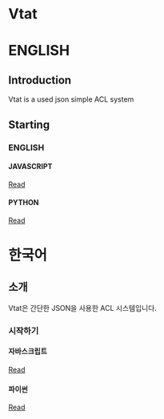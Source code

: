 # Vtat
# ENGLISH
## Introduction
Vtat is a used json simple ACL system
## Starting
### ENGLISH
#### JAVASCRIPT
[Read](https://github.com/askofback/Vtat-Docs/blob/main/engllish/javascript.md)
#### PYTHON
[Read](https://github.com/askofback/Vtat-Docs/blob/main/engllish/python.md)
# 한국어
## 소개
Vtat은 간단한 JSON을 사용한 ACL 시스템입니다.
### 시작하기
#### 자바스크립트
[Read](https://github.com/askofback/Vtat-Docs/blob/main/korean/javascript.md)
#### 파이썬
[Read](https://github.com/askofback/Vtat-Docs/blob/main/korean/python.md)
